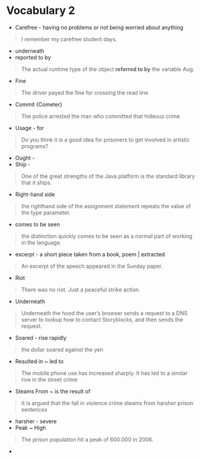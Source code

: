 
# Vocabulary 2

* Carefree - having no problems or not being worried about anything
> I remember my carefree student days.
* underneath
* reported to by
> The actual runtime type of the object **referred to by** the variable Aug.
* Fine
> The driver payed the fine for crossing the read line
* Commit {Cometer}
> The police arrested the man who committed that hideous crime
* Usage - for
> Do you think it is a good idea for prisoners to get involved in artistic programs? 
* Ought - 
* Ship -
> One of the great strengths of the Java platform is the standard library that it ships.
* Right-hand side
> the  righthand  side  of  the  assignment  statement repeats  the  value  of  the  type  parameter. 
* comes to be seen 
> the distinction quickly comes to be seen as a normal part of working in the language. 
* excerpt - a short piece taken from a book, poem | extracted 
> An excerpt of the speech appeared in the Sunday paper.
* Riot 
> There was no riot. Just a peaceful strike action.
* Underneath
> Underneath the hood the user’s browser sends a request to a DNS server to lookup how to contact Storyblocks, and then sends the request.

* Soared - rise rapidly
> the dollar soared against the yen
* Resulted in ~ led to
> The mobile phone use has increased sharply. It has led to a similar rive in the street crime
* Steams From ~ is the result of
> It is argued that the fall in violence crime steams from harsher prison sentences
* harsher - severe
* Peak ~ High
> The prison population hit a peak of 600.000 in 2006.
* 
